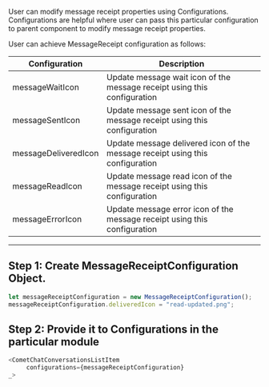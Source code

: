 
User can modify message receipt properties using Configurations. Configurations are helpful where user can pass this particular configuration to parent component to modify message receipt properties.

User can achieve MessageReceipt configuration as follows:


| Configuration | Description | 
| ---- | ---- | 
| messageWaitIcon | Update message wait icon of the message receipt using this configuration | 
| messageSentIcon | Update message sent icon of the message receipt using this configuration | 
| messageDeliveredIcon | Update message delivered icon of the message receipt using this configuration | 
| messageReadIcon | Update message read icon of the message receipt using this configuration | 
| messageErrorIcon | Update message error icon of the message receipt using this configuration | 


---

## Step 1: Create MessageReceiptConfiguration Object.


```javascript
let messageReceiptConfiguration = new MessageReceiptConfiguration();
messageReceiptConfiguration.deliveredIcon = "read-updated.png";
```




## Step 2: Provide it to Configurations in the particular module


```javascript
<CometChatConversationsListItem
     configurations={messageReceiptConfiguration}
_>
```




